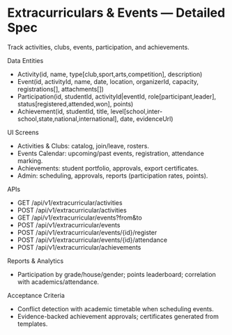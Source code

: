 # Extracurriculars & Events — Detailed Spec

Track activities, clubs, events, participation, and achievements.

Data Entities
- Activity(id, name, type[club,sport,arts,competition], description)
- Event(id, activityId, name, date, location, organizerId, capacity, registrations[], attachments[])
- Participation(id, studentId, activityId|eventId, role[participant,leader], status[registered,attended,won], points)
- Achievement(id, studentId, title, level[school,inter-school,state,national,international], date, evidenceUrl)

UI Screens
- Activities & Clubs: catalog, join/leave, rosters.
- Events Calendar: upcoming/past events, registration, attendance marking.
- Achievements: student portfolio, approvals, export certificates.
- Admin: scheduling, approvals, reports (participation rates, points).

APIs
- GET /api/v1/extracurricular/activities
- POST /api/v1/extracurricular/activities
- GET /api/v1/extracurricular/events?from&to
- POST /api/v1/extracurricular/events
- POST /api/v1/extracurricular/events/{id}/register
- POST /api/v1/extracurricular/events/{id}/attendance
- POST /api/v1/extracurricular/achievements

Reports & Analytics
- Participation by grade/house/gender; points leaderboard; correlation with academics/attendance.

Acceptance Criteria
- Conflict detection with academic timetable when scheduling events.
- Evidence-backed achievement approvals; certificates generated from templates.



